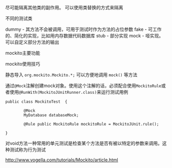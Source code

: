 [Tag]: android

尽可能隔离其他类的副作用。 可以使用类替换的方式来隔离

不同的测试类

dummy - 其方法不会被调用，可用于测试时作为方法的占位参数
fake - 可工作的、简化的实现，比如用内存数据代码数据库
stub - 部分实现
mock - 哑实现。可以自定义部分方法的输出

mockito主要功能

mockito使用技巧

静态导入 `org.mockito.Mockito.*;` 可以方便地调用 `mock()` 等方法

通过`@Mock`注解创建mock对象。使用这个注解的话，必须配合使用`MockitoRule`或者使用`@RunWith(MockitoJUnitRunner.class)`来运行测试用例

```
public class MockitoTest  {

        @Mock
        MyDatabase databaseMock; 

        @Rule public MockitoRule mockitoRule = MockitoJUnit.rule();

}
```

对void方法一种常用的单元测试是检查某个方法是否有被以特定的参数来调用。这种测试称为行为测试




http://www.vogella.com/tutorials/Mockito/article.html






